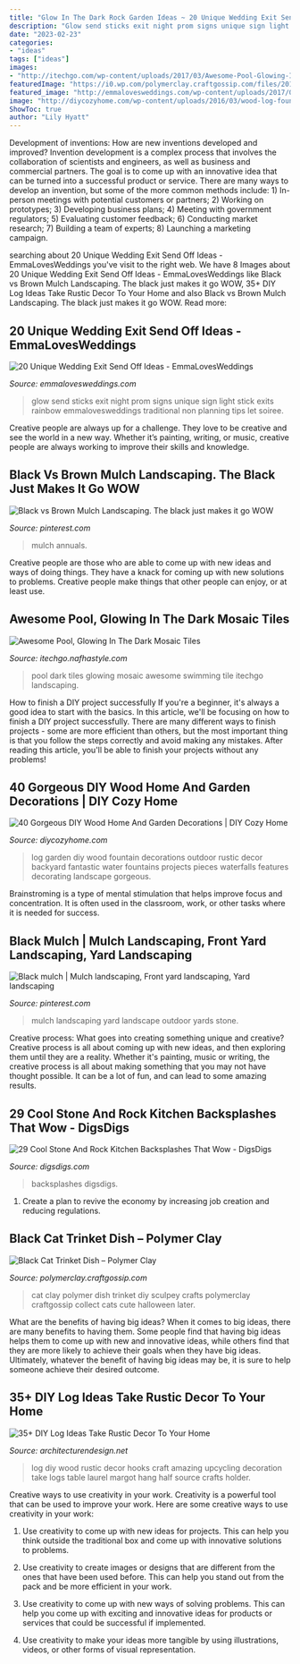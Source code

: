 ```yaml
---
title: "Glow In The Dark Rock Garden Ideas ~ 20 Unique Wedding Exit Send Off Ideas"
description: "Glow send sticks exit night prom signs unique sign light stick exits rainbow emmalovesweddings traditional non planning tips let soiree"
date: "2023-02-23"
categories:
- "ideas"
tags: ["ideas"]
images:
- "http://itechgo.com/wp-content/uploads/2017/03/Awesome-Pool-Glowing-In-The-Dark-Mosaic-Tiles-2.jpg"
featuredImage: "https://i0.wp.com/polymerclay.craftgossip.com/files/2017/10/SwirlyDesigns_Beautyshot_3.jpg?fit=600%2C800"
featured_image: "http://emmalovesweddings.com/wp-content/uploads/2017/08/wedding-night-send-off-ideas-with-glow-sticks.jpg"
image: "http://diycozyhome.com/wp-content/uploads/2016/03/wood-log-fountain.jpg"
ShowToc: true
author: "Lily Hyatt"
---
```



Development of inventions: How are new inventions developed and improved?
Invention development is a complex process that involves the collaboration of scientists and engineers, as well as business and commercial partners. The goal is to come up with an innovative idea that can be turned into a successful product or service. There are many ways to develop an invention, but some of the more common methods include: 1) In-person meetings with potential customers or partners; 2) Working on prototypes; 3) Developing business plans; 4) Meeting with government regulators; 5) Evaluating customer feedback; 6) Conducting market research; 7) Building a team of experts; 8) Launching a marketing campaign.

	

		
searching about 20 Unique Wedding Exit Send Off Ideas - EmmaLovesWeddings you've visit to the right web. We have 8 Images about 20 Unique Wedding Exit Send Off Ideas - EmmaLovesWeddings like Black vs Brown Mulch Landscaping. The black just makes it go WOW, 35+ DIY Log Ideas Take Rustic Decor To Your Home and also Black vs Brown Mulch Landscaping. The black just makes it go WOW. Read more:
		
    
## 20 Unique Wedding Exit Send Off Ideas - EmmaLovesWeddings

<img loading=lazy src="http://emmalovesweddings.com/wp-content/uploads/2017/08/wedding-night-send-off-ideas-with-glow-sticks.jpg" onerror="this.onerror=null;this.src='https://tse1.mm.bing.net/th?id=OIP.Q4jEzCAN8-yMzRJ45a2AXAHaLH&amp;pid=15.1';" alt="20 Unique Wedding Exit Send Off Ideas - EmmaLovesWeddings">

_Source: emmalovesweddings.com_

>glow send sticks exit night prom signs unique sign light stick exits rainbow emmalovesweddings traditional non planning tips let soiree. 

	

Creative people are always up for a challenge. They love to be creative and see the world in a new way. Whether it’s painting, writing, or music, creative people are always working to improve their skills and knowledge.

    
## Black Vs Brown Mulch Landscaping. The Black Just Makes It Go WOW

<img loading=lazy src="https://i.pinimg.com/736x/3c/05/80/3c058090652726784f9410bc8d27c20e.jpg" onerror="this.onerror=null;this.src='https://tse2.mm.bing.net/th?id=OIP.azpHeqc3-K81S6JaTHlrhgHaE-&amp;pid=15.1';" alt="Black vs Brown Mulch Landscaping. The black just makes it go WOW">

_Source: pinterest.com_

>mulch annuals. 

	

Creative people are those who are able to come up with new ideas and ways of doing things. They have a knack for coming up with new solutions to problems. Creative people make things that other people can enjoy, or at least use.

    
## Awesome Pool, Glowing In The Dark Mosaic Tiles

<img loading=lazy src="http://itechgo.com/wp-content/uploads/2017/03/Awesome-Pool-Glowing-In-The-Dark-Mosaic-Tiles-2.jpg" onerror="this.onerror=null;this.src='https://tse1.mm.bing.net/th?id=OIP.ZHXG1EzBm1mhngBrERwTXAHaNP&amp;pid=15.1';" alt="Awesome Pool, Glowing In The Dark Mosaic Tiles">

_Source: itechgo.nafhastyle.com_

>pool dark tiles glowing mosaic awesome swimming tile itechgo landscaping. 

	

How to finish a DIY project successfully
If you're a beginner, it's always a good idea to start with the basics. In this article, we'll be focusing on how to finish a DIY project successfully. There are many different ways to finish projects - some are more efficient than others, but the most important thing is that you follow the steps correctly and avoid making any mistakes. After reading this article, you'll be able to finish your projects without any problems!

    
## 40 Gorgeous DIY Wood Home And Garden Decorations | DIY Cozy Home

<img loading=lazy src="http://diycozyhome.com/wp-content/uploads/2016/03/wood-log-fountain.jpg" onerror="this.onerror=null;this.src='https://tse1.mm.bing.net/th?id=OIP.QcPhcOnkxOYx0RIhmeCA_AHaGL&amp;pid=15.1';" alt="40 Gorgeous DIY Wood Home And Garden Decorations | DIY Cozy Home">

_Source: diycozyhome.com_

>log garden diy wood fountain decorations outdoor rustic decor backyard fantastic water fountains projects pieces waterfalls features decorating landscape gorgeous. 

	

Brainstroming is a type of mental stimulation that helps improve focus and concentration. It is often used in the classroom, work, or other tasks where it is needed for success.

    
## Black Mulch | Mulch Landscaping, Front Yard Landscaping, Yard Landscaping

<img loading=lazy src="https://i.pinimg.com/originals/6c/64/54/6c6454730287cc5ac328ccb25d1a7a5a.jpg" onerror="this.onerror=null;this.src='https://tse4.mm.bing.net/th?id=OIP.ha5efCr1ezJv4tA5za77LwHaJ4&amp;pid=15.1';" alt="Black mulch | Mulch landscaping, Front yard landscaping, Yard landscaping">

_Source: pinterest.com_

>mulch landscaping yard landscape outdoor yards stone. 

	

Creative process: What goes into creating something unique and creative?
Creative process is all about coming up with new ideas, and then exploring them until they are a reality. Whether it's painting, music or writing, the creative process is all about making something that you may not have thought possible. It can be a lot of fun, and can lead to some amazing results.

    
## 29 Cool Stone And Rock Kitchen Backsplashes That Wow - DigsDigs

<img loading=lazy src="https://www.digsdigs.com/photos/cool-stone-kitchen-backsplashes-that-wow-1.jpg" onerror="this.onerror=null;this.src='https://tse1.mm.bing.net/th?id=OIP.GXJjNVsdI-kmFha8j82HOgHaLG&amp;pid=15.1';" alt="29 Cool Stone And Rock Kitchen Backsplashes That Wow - DigsDigs">

_Source: digsdigs.com_

>backsplashes digsdigs. 

	

1. Create a plan to revive the economy by increasing job creation and reducing regulations. 

    
## Black Cat Trinket Dish – Polymer Clay

<img loading=lazy src="https://i0.wp.com/polymerclay.craftgossip.com/files/2017/10/SwirlyDesigns_Beautyshot_3.jpg?fit=600%2C800" onerror="this.onerror=null;this.src='https://tse2.mm.bing.net/th?id=OIP.XPB9WKnDlaJqEACzHgeJwQHaJ4&amp;pid=15.1';" alt="Black Cat Trinket Dish – Polymer Clay">

_Source: polymerclay.craftgossip.com_

>cat clay polymer dish trinket diy sculpey crafts polymerclay craftgossip collect cats cute halloween later. 

	

What are the benefits of having big ideas?
When it comes to big ideas, there are many benefits to having them. Some people find that having big ideas helps them to come up with new and innovative ideas, while others find that they are more likely to achieve their goals when they have big ideas. Ultimately, whatever the benefit of having big ideas may be, it is sure to help someone achieve their desired outcome.

    
## 35+ DIY Log Ideas Take Rustic Decor To Your Home

<img loading=lazy src="http://cdn.architecturendesign.net/wp-content/uploads/2014/09/22-Hooks-on-a-log.jpg" onerror="this.onerror=null;this.src='https://tse3.mm.bing.net/th?id=OIP.V7pIA0b_pu5X98JqS4kIawHaLH&amp;pid=15.1';" alt="35+ DIY Log Ideas Take Rustic Decor To Your Home">

_Source: architecturendesign.net_

>log diy wood rustic decor hooks craft amazing upcycling decoration take logs table laurel margot hang half source crafts holder. 

	

Creative ways to use creativity in your work.
Creativity is a powerful tool that can be used to improve your work. Here are some creative ways to use creativity in your work:
1. Use creativity to come up with new ideas for projects. This can help you think outside the traditional box and come up with innovative solutions to problems.

2. Use creativity to create images or designs that are different from the ones that have been used before. This can help you stand out from the pack and be more efficient in your work.

3. Use creativity to come up with new ways of solving problems. This can help you come up with exciting and innovative ideas for products or services that could be successful if implemented.

4. Use creativity to make your ideas more tangible by using illustrations, videos, or other forms of visual representation.

